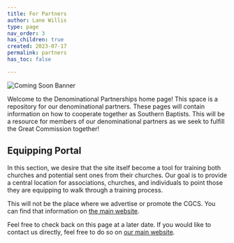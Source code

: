 ```yaml
---
title: For Partners
author: Lane Willis
type: page
nav_order: 3
has_children: true
created: 2023-07-17
permalink: partners
has_toc: false

---
```


![Coming Soon Banner](https://i.imgur.com/pxK8WAn.png)

Welcome to the Denominational Partnerships home page! This space is a repository for our denominational partners. These pages will contain information on how to cooperate together as Southern Baptists. This will be a resource for members of our denominational partners as we seek to fulfill the Great Commission together!

## Equipping Portal
In this section, we desire that the site itself become a tool for training both churches and potential sent ones from their churches. Our goal is to provide a central location for associations, churches, and individuals to point those they are equipping to walk through a training process.

This will not be the place where we advertise or promote the CGCS. You can find that information on [the main website](https://thecgcs.org/trips).

Feel free to check back on this page at a later date. If you would like to contact us directly, feel free to do so on [our main website](https://thecgcs.org/contact/).

